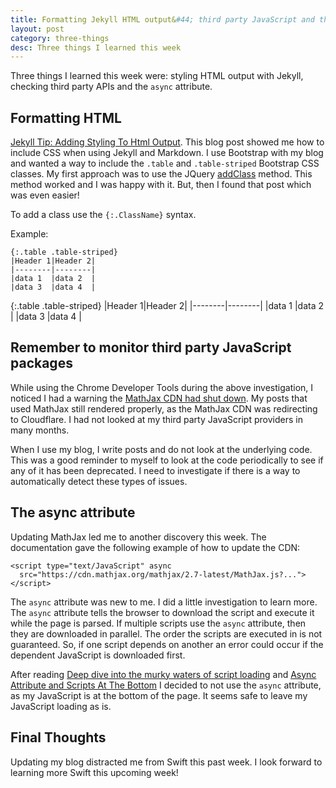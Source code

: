 ```yaml
---
title: Formatting Jekyll HTML output&#44; third party JavaScript and the async attribute
layout: post
category: three-things
desc: Three things I learned this week
---
```


Three things I learned this week were: styling HTML output with Jekyll, checking third party APIs and the <code>async</code> attribute.


## Formatting HTML

[Jekyll Tip: Adding Styling To Html Output](http://digitaldrummerj.me/styling-jekyll-markdown/). This blog post showed me how to include CSS when using Jekyll and Markdown.  I use Bootstrap with my blog and wanted a way to include the <code>.table</code> and <code>.table-striped</code> Bootstrap CSS classes.  My first approach was to use the JQuery [addClass](https://api.jquery.com/addclass/) method. This method worked and I was happy with it.  But, then I found that post which was even easier! 

To add a class use the <code>{:.ClassName}</code> syntax.

Example: 

```
{:.table .table-striped}
|Header 1|Header 2|
|--------|--------|
|data 1  |data 2  |
|data 3  |data 4  |
```


{:.table .table-striped}
|Header 1|Header 2|
|--------|--------|
|data 1  |data 2  |
|data 3  |data 4  |


## Remember to monitor third party JavaScript packages

While using the Chrome Developer Tools during the above investigation, I noticed I had a warning the [MathJax CDN had shut down](https://www.mathjax.org/cdn-shutting-down/).  My posts that used MathJax still rendered properly, as the MathJax CDN was redirecting to Cloudflare.  I had not looked at my third party JavaScript providers in many months. 

When I use my blog, I write posts and do not look at the underlying code. This was a good reminder to myself to look at the code periodically to see if any of it has been deprecated.  I need to investigate if there is a way to automatically detect these types of issues.

## The async attribute

Updating MathJax led me to another discovery this week.  The documentation gave the following example of how to update the CDN:

```
<script type="text/JavaScript" async
  src="https://cdn.mathjax.org/mathjax/2.7-latest/MathJax.js?...">
</script>
```

The <code>async</code> attribute was new to me. I did a little investigation to learn more.  The <code>async</code> attribute tells the browser to download the script and execute it while the page is parsed.  If multiple scripts use the <code>async</code> attribute, then they are downloaded in parallel.  The order the scripts are executed in is not guaranteed. So, if one script depends on another an error could occur if the dependent JavaScript is downloaded first.

After reading [Deep dive into the murky waters of script loading](https://www.html5rocks.com/en/tutorials/speed/script-loading/) and [Async Attribute and Scripts At The Bottom](https://css-tricks.com/async-attribute-scripts-bottom/) I decided to not use the <code>async</code> attribute, as my JavaScript is at the bottom of the page. It seems safe to leave my JavaScript loading as is.

## Final Thoughts

Updating my blog distracted me from Swift this past week.  I look forward to learning more Swift this upcoming week!


